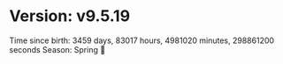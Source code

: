 # Version: v9.5.19
Time since birth: 3459 days, 83017 hours, 4981020 minutes, 298861200 seconds
Season: Spring 🌸
